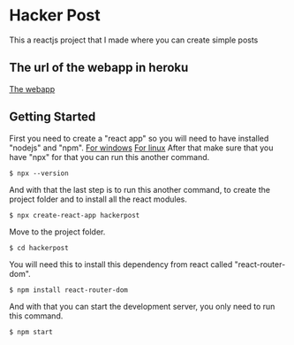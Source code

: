 # Hacker Post
This a reactjs project that I made where you can create simple posts
## The url of the webapp in heroku
[The webapp](https://hackerpost.herokuapp.com)
## Getting Started
First you need to create a "react app" so you will need to have installed "nodejs" and "npm".
[For windows](https://phoenixnap.com/kb/install-node-js-npm-on-windows)
[For linux](https://linuxize.com/post/how-to-install-node-js-on-ubuntu-18.04/)
After that make sure that you have "npx" for that you can run this another command.
```
$ npx --version
```
And with that the last step is to run this another command, to create the project folder and to install all the react modules.
```
$ npx create-react-app hackerpost
```
Move to the project folder.
```
$ cd hackerpost
```
You will need this to install this dependency from react called "react-router-dom".
```
$ npm install react-router-dom
```
And with that you can start the development server, you only need to run this command.
```
$ npm start
```
